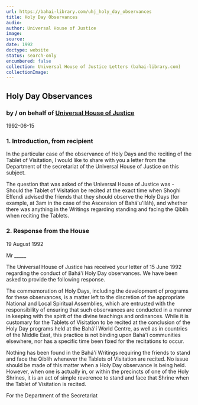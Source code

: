 ```yaml
---
url: https://bahai-library.com/uhj_holy_day_observances
title: Holy Day Observances
audio: 
author: Universal House of Justice
image: 
source: 
date: 1992
doctype: website
status: search-only
encumbered: false
collection: Universal House of Justice Letters (bahai-library.com)
collectionImage: 
---
```



## Holy Day Observances

### by / on behalf of [Universal House of Justice](https://bahai-library.com/author/Universal+House+of+Justice)

1992-06-15


### 1\. Introduction, from recipient

In the particular case of the observance of Holy Days and the reciting of the Tablet of Visitation, I would like to share with you a letter from the Department of the secretariat of the Universal House of Justice on this subject.

The question that was asked of the Universal House of Justice was - Should the Tablet of Visitation be recited at the exact time when Shoghi Effendi advised the friends that they should observe the Holy Days (for example, at 3am in the case of the Ascension of Bahá'u'lláh), and whether there was anything in the Writings regarding standing and facing the Qiblih when reciting the Tablets.

### 2\. Response from the House

19 August 1992

Mr _____

The Universal House of Justice has received your letter of 15 June 1992 regarding the conduct of Bahá'í Holy Day observances. We have been asked to provide the following response.

The commemoration of Holy Days, including the development of programs for these observances, is a matter left to the discretion of the appropriate National and Local Spiritual Assemblies, which are entrusted with the responsibility of ensuring that such observances are conducted in a manner in keeping with the spirit of the divine teachings and ordinances. While it is customary for the Tablets of Visitation to be recited at the conclusion of the Holy Day programs held at the Bahá'í World Centre, as well as in countries of the Middle East, this practice is not binding upon Bahá'í communities elsewhere, nor has a specific time been fixed for the recitations to occur.

Nothing has been found in the Bahá'í Writings requiring the friends to stand and face the Qiblih whenever the Tablets of Visitation are recited. No issue should be made of this matter when a Holy Day observance is being held. However, when one is actually in, or within the precincts of one of the Holy Shrines, it is an act of simple reverence to stand and face that Shrine when the Tablet of Visitation is recited.

For the Department of the Secretariat
